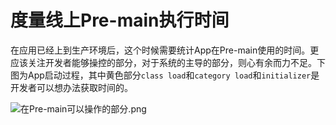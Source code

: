 # 度量线上Pre-main执行时间

在应用已经上到生产环境后，这个时候需要统计App在Pre-main使用的时间。更应该关注开发者能够操控的部分，对于系统的主导的部分，则心有余而力不足。下图为App启动过程，其中黄色部分`class load`和`category load`和`initializer`是开发者可以想办法获取时间的。

![在Pre-main可以操作的部分.png](https://upload-images.jianshu.io/upload_images/1626952-648d4117bd136f48.png?imageMogr2/auto-orient/strip%7CimageView2/2/w/700)

